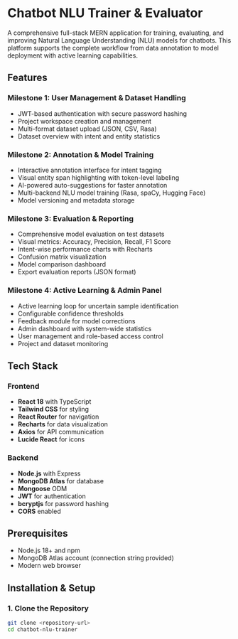 # Chatbot NLU Trainer & Evaluator

A comprehensive full-stack MERN application for training, evaluating, and improving Natural Language Understanding (NLU) models for chatbots. This platform supports the complete workflow from data annotation to model deployment with active learning capabilities.

## Features

### Milestone 1: User Management & Dataset Handling

- JWT-based authentication with secure password hashing
- Project workspace creation and management
- Multi-format dataset upload (JSON, CSV, Rasa)
- Dataset overview with intent and entity statistics

### Milestone 2: Annotation & Model Training

- Interactive annotation interface for intent tagging
- Visual entity span highlighting with token-level labeling
- AI-powered auto-suggestions for faster annotation
- Multi-backend NLU model training (Rasa, spaCy, Hugging Face)
- Model versioning and metadata storage

### Milestone 3: Evaluation & Reporting

- Comprehensive model evaluation on test datasets
- Visual metrics: Accuracy, Precision, Recall, F1 Score
- Intent-wise performance charts with Recharts
- Confusion matrix visualization
- Model comparison dashboard
- Export evaluation reports (JSON format)

### Milestone 4: Active Learning & Admin Panel

- Active learning loop for uncertain sample identification
- Configurable confidence thresholds
- Feedback module for model corrections
- Admin dashboard with system-wide statistics
- User management and role-based access control
- Project and dataset monitoring

## Tech Stack

### Frontend

- **React 18** with TypeScript
- **Tailwind CSS** for styling
- **React Router** for navigation
- **Recharts** for data visualization
- **Axios** for API communication
- **Lucide React** for icons

### Backend

- **Node.js** with Express
- **MongoDB Atlas** for database
- **Mongoose** ODM
- **JWT** for authentication
- **bcryptjs** for password hashing
- **CORS** enabled

## Prerequisites

- Node.js 18+ and npm
- MongoDB Atlas account (connection string provided)
- Modern web browser

## Installation & Setup

### 1. Clone the Repository

```bash
git clone <repository-url>
cd chatbot-nlu-trainer